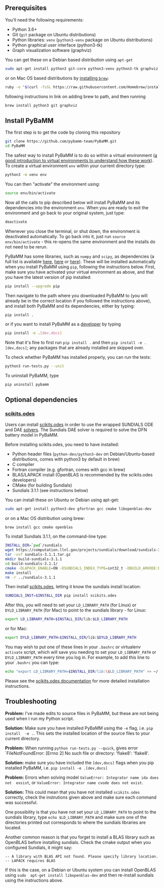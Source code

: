 ## Prerequisites

You'll need the following requirements:

- Python 3.6+
- Git (`git` package on Ubuntu distributions)
- Python libraries: `venv` (`python3-venv` package on Ubuntu distributions)
- Python graphical user interface (python3-tk)
- Graph visualization software (graphviz)

You can get these on a Debian based distribution using `apt-get`

```bash
sudo apt-get install python3 git-core python3-venv python3-tk graphviz
```

or on Mac OS based distributions by [installing `brew`](https://docs.python-guide.org/starting/install3/osx/):

```bash
ruby -e "$(curl -fsSL https://raw.githubusercontent.com/Homebrew/install/master/install)"
```

following instructions in link on adding brew to path, and then running

```bash
brew install python3 git graphviz
```

## Install PyBaMM

The first step is to get the code by cloning this repository

```bash
git clone https://github.com/pybamm-team/PyBaMM.git
cd PyBaMM
```

The safest way to install PyBaMM is to do so within a virtual environment ([a good introduction
to virtual environments to understand how these work](https://realpython.com/python-virtual-environments-a-primer/)).
To create a virtual environment `env` within your current directory type:

```bash
python3 -m venv env
```

You can then "activate" the environment using:

```bash
source env/bin/activate
```

Now all the calls to pip described below will install PyBaMM and its dependencies into
the environment `env`. When you are ready to exit the environment and go back to your
original system, just type:

```bash
deactivate
```

Whenever you close the terminal, or shut down, the environment is deactivated automatically. To go back into it, just run `source env/bin/activate` - this re-opens the same environment and the installs do not need to be rerun.

PyBaMM has some libraries, such as `numpy` and `scipy`, as dependencies (a full list is available [here](./setup.py), [here](./.requirements-docs.txt) or [here](https://github.com/pybamm-team/PyBaMM/network/dependencies)). These will be installed automatically when you install PyBaMM using `pip`,
following the instructions below. First, make sure you have activated your virtual 
environment as above, and that you have the latest version of pip installed:

```bash
pip install --upgrade pip
```

Then navigate to the path where you downloaded PyBaMM to (you will already be in the
correct location if you followed the instructions above), and install both PyBaMM and
its dependencies, either by typing:

```bash
pip install .
```

or if you want to install PyBaMM as a [developer](CONTRIBUTING.md) by typing

```bash
pip install -e .[dev,docs]
```

Note that it's fine to first run `pip install .` and then `pip install -e .[dev,docs]`; any packages that are already installed are skipped over.

To check whether PyBaMM has installed properly, you can run the tests:

```bash
python3 run-tests.py --unit
```

To uninstall PyBaMM, type

```bash
pip uninstall pybamm
```

## Optional dependencies

### [scikits.odes](https://github.com/bmcage/odes)

Users can install [scikits.odes](https://github.com/bmcage/odes) in order to use the
wrapped SUNDIALS ODE and DAE
[solvers](https://pybamm.readthedocs.io/en/latest/source/solvers/scikits_solvers.html). 
The Sundials DAE solver is required to solve the DFN battery model in PyBaMM.

Before installing scikits.odes, you need to have installed:

- Python header files (`python-dev/python3-dev` on Debian/Ubuntu-based distributions, comes with python3 by default in brew)
- C compiler
- Fortran compiler (e.g. gfortran, comes with gcc in brew)
- BLAS/LAPACK install (OpenBLAS is recommended by the scikits.odes developers)
- CMake (for building Sundials)
- Sundials 3.1.1 (see instructions below)

You can install these on Ubuntu or Debian using apt-get:

```bash
sudo apt-get install python3-dev gfortran gcc cmake libopenblas-dev
```

or on a Mac OS distribution using brew:

```bash
brew install gcc cmake openblas
```

To install Sundials 3.1.1, on the command-line type:

```bash
INSTALL_DIR=`pwd`/sundials
wget https://computation.llnl.gov/projects/sundials/download/sundials-3.1.1.tar.gz
tar -xvf sundials-3.1.1.tar.gz
mkdir build-sundials-3.1.1
cd build-sundials-3.1.1/
cmake -DLAPACK_ENABLE=ON -DSUNDIALS_INDEX_TYPE=int32_t -DBUILD_ARKODE:BOOL=OFF -DEXAMPLES_ENABLE:BOOL=OFF -DCMAKE_INSTALL_PREFIX=$INSTALL_DIR ../sundials-3.1.1/
make install
rm -r ../sundials-3.1.1
```

Then install [scikits.odes](https://github.com/bmcage/odes), letting it know the sundials install location:

```bash
SUNDIALS_INST=$INSTALL_DIR pip install scikits.odes
```

After this, you will need to set your `LD_LIBRARY_PATH` (for Linux) or `DYLD_LIBRARY_PATH` (for Mac) to point to the sundials
library - for Linux:

```bash
export LD_LIBRARY_PATH=$INSTALL_DIR/lib:$LD_LIBRARY_PATH
```

or for Mac:

```bash
export DYLD_LIBRARY_PATH=$INSTALL_DIR/lib:$DYLD_LIBRARY_PATH
```

You may wish to put one of these lines in your `.bashrc` or virtualenv `activate` script,
which will save you needing to set your `LD_LIBRARY_PATH` or `DYLD_LIBRARY_PATH` every time you log in. For
example, to add this line to your `.bashrc` you can type:

```bash
echo "export LD_LIBRARY_PATH=$INSTALL_DIR/lib:\$LD_LIBRARY_PATH" >> ~/.bashrc
```

Please see the [scikits.odes
documentation](https://scikits-odes.readthedocs.io/en/latest/installation.html) for more
detailed installation instructions.

## Troubleshooting

**Problem:** I've made edits to source files in PyBaMM, but these are not being used 
when I run my Python script.

**Solution:** Make sure you have installed PyBaMM using the `-e` flag, i.e. `pip install 
-e .`. This sets the installed location of the source files to your current directory.

**Problem:** When running `python run-tests.py --quick`, gives error `FileNotFoundError: 
[Errno 2] No such file or directory: 'flake8': 'flake8'.

**Solution:** make sure you have included the `[dev,docs]` flags when you pip installed 
PyBaMM, i.e. `pip install -e .[dev,docs]`

**Problem:** Errors when solving model `ValueError: Integrator name ida does not 
exsist`, or `ValueError: Integrator name cvode does not exist`.

**Solution:** This could mean that you have not installed `scikits.odes` correctly, 
check the instrutions given above and make sure each command was successful.

One possibility is that you have not set your `LD_LIBRARY_PATH` to point to the sundials
library, type `echo $LD_LIBRARY_PATH` and make sure one of the directories printed out 
corresponds to where the sundials libraries are located.

Another common reason is that you forget to install a BLAS library such as OpenBLAS 
before installing sundials. Check the cmake output when you configured Sundials, it 
might say:

```
-- A library with BLAS API not found. Please specify library location.
-- LAPACK requires BLAS
```

If this is the case, on a Debian or Ubuntu system you can install OpenBLAS using `sudo 
apt-get install libopenblas-dev` and then re-install sundials using the instructions 
above.

